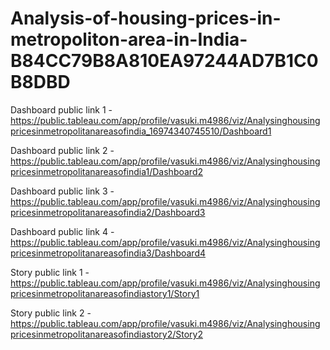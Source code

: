 # Analysis-of-housing-prices-in-metropoliton-area-in-India-B84CC79B8A810EA97244AD7B1C0B8DBD 

Dashboard public link 1 - https://public.tableau.com/app/profile/vasuki.m4986/viz/Analysinghousingpricesinmetropolitanareasofindia_16974340745510/Dashboard1

Dashboard public link 2 - https://public.tableau.com/app/profile/vasuki.m4986/viz/Analysinghousingpricesinmetropolitanareasofindia1/Dashboard2

Dashboard public link 3 - https://public.tableau.com/app/profile/vasuki.m4986/viz/Analysinghousingpricesinmetropolitanareasofindia2/Dashboard3

Dashboard public link 4 - https://public.tableau.com/app/profile/vasuki.m4986/viz/Analysinghousingpricesinmetropolitanareasofindia3/Dashboard4

Story public link 1 - https://public.tableau.com/app/profile/vasuki.m4986/viz/Analysinghousingpricesinmetropolitanareasofindiastory1/Story1

Story public link 2 - https://public.tableau.com/app/profile/vasuki.m4986/viz/Analysinghousingpricesinmetropolitanareasofindiastory2/Story2
